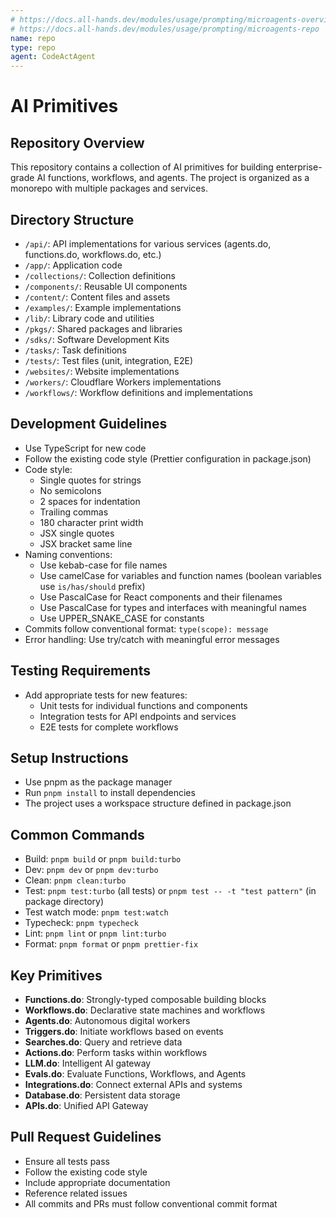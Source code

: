 ```yaml
---
# https://docs.all-hands.dev/modules/usage/prompting/microagents-overview#microagent-format
# https://docs.all-hands.dev/modules/usage/prompting/microagents-repo
name: repo
type: repo
agent: CodeActAgent
---
```


# AI Primitives

## Repository Overview

This repository contains a collection of AI primitives for building enterprise-grade AI functions, workflows, and agents. The project is organized as a monorepo with multiple packages and services.

## Directory Structure

- `/api/`: API implementations for various services (agents.do, functions.do, workflows.do, etc.)
- `/app/`: Application code
- `/collections/`: Collection definitions
- `/components/`: Reusable UI components
- `/content/`: Content files and assets
- `/examples/`: Example implementations
- `/lib/`: Library code and utilities
- `/pkgs/`: Shared packages and libraries
- `/sdks/`: Software Development Kits
- `/tasks/`: Task definitions
- `/tests/`: Test files (unit, integration, E2E)
- `/websites/`: Website implementations
- `/workers/`: Cloudflare Workers implementations
- `/workflows/`: Workflow definitions and implementations

## Development Guidelines

- Use TypeScript for new code
- Follow the existing code style (Prettier configuration in package.json)
- Code style:
  - Single quotes for strings
  - No semicolons
  - 2 spaces for indentation
  - Trailing commas
  - 180 character print width
  - JSX single quotes
  - JSX bracket same line
- Naming conventions:
  - Use kebab-case for file names
  - Use camelCase for variables and function names (boolean variables use `is/has/should` prefix)
  - Use PascalCase for React components and their filenames
  - Use PascalCase for types and interfaces with meaningful names
  - Use UPPER_SNAKE_CASE for constants
- Commits follow conventional format: `type(scope): message`
- Error handling: Use try/catch with meaningful error messages

## Testing Requirements

- Add appropriate tests for new features:
  - Unit tests for individual functions and components
  - Integration tests for API endpoints and services
  - E2E tests for complete workflows

## Setup Instructions

- Use pnpm as the package manager
- Run `pnpm install` to install dependencies
- The project uses a workspace structure defined in package.json

## Common Commands

- Build: `pnpm build` or `pnpm build:turbo`
- Dev: `pnpm dev` or `pnpm dev:turbo`
- Clean: `pnpm clean:turbo`
- Test: `pnpm test:turbo` (all tests) or `pnpm test -- -t "test pattern"` (in package directory)
- Test watch mode: `pnpm test:watch`
- Typecheck: `pnpm typecheck`
- Lint: `pnpm lint` or `pnpm lint:turbo`
- Format: `pnpm format` or `pnpm prettier-fix`

## Key Primitives

- **Functions.do**: Strongly-typed composable building blocks
- **Workflows.do**: Declarative state machines and workflows
- **Agents.do**: Autonomous digital workers
- **Triggers.do**: Initiate workflows based on events
- **Searches.do**: Query and retrieve data
- **Actions.do**: Perform tasks within workflows
- **LLM.do**: Intelligent AI gateway
- **Evals.do**: Evaluate Functions, Workflows, and Agents
- **Integrations.do**: Connect external APIs and systems
- **Database.do**: Persistent data storage
- **APIs.do**: Unified API Gateway

## Pull Request Guidelines

- Ensure all tests pass
- Follow the existing code style
- Include appropriate documentation
- Reference related issues
- All commits and PRs must follow conventional commit format
